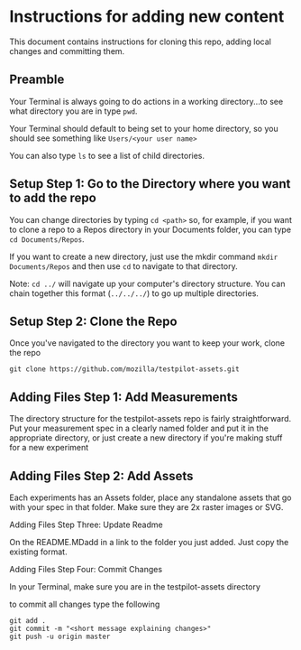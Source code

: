 # Instructions for adding new content

This document contains instructions for cloning this repo, adding local changes and committing them.

## Preamble

Your Terminal is always going to do actions in a working directory...to see what directory you are in type `pwd`.

Your Terminal should default to being set to your home directory, so you should see something like `Users/<your user name>`

You can also type `ls` to see a list of child directories.

## Setup Step 1: Go to the Directory where you want to add the repo

You can change directories by typing `cd <path>` so, for example, if you want to clone a repo to a Repos directory in your Documents folder, you can type `cd Documents/Repos`.

If you want to create a new directory, just use the mkdir command `mkdir Documents/Repos` and then use `cd` to navigate to that directory.

Note: `cd ../` will navigate up your computer's directory structure. You can chain together this format (`../../../`) to go up multiple directories.

## Setup Step 2: Clone the Repo

Once you've navigated to the directory you want to keep your work, clone the repo

`git clone https://github.com/mozilla/testpilot-assets.git`

## Adding Files Step 1: Add Measurements

The directory structure for the testpilot-assets repo is fairly straightforward. Put your measurement spec in a clearly named folder and put it in the appropriate directory, or just create a new directory if you're making stuff for a new experiment

## Adding Files Step 2: Add Assets

Each experiments has an Assets folder, place any standalone assets that go with your spec in that folder. Make sure they are 2x raster images or SVG.

Adding Files Step Three: Update Readme

On the README.MDadd in a link to the folder you just added. Just copy the existing format.

Adding Files Step Four: Commit Changes

In your Terminal, make sure you are in the testpilot-assets directory

to commit all changes type the following

```
git add .
git commit -m "<short message explaining changes>"
git push -u origin master
```